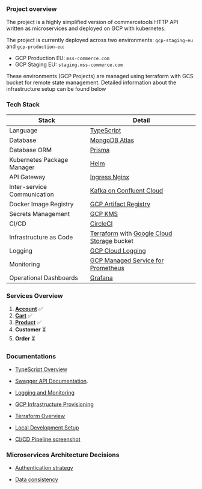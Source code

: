 ### Project overview

The project is a highly simplified version of commercetools HTTP API written as microservices and deployed on GCP with kubernetes.

The project is currently deployed across two environments: `gcp-staging-eu` and `gcp-production-eu`:

- GCP Production EU: `mss-commerce.com`
- GCP Staging EU: `staging.mss-commerce.com`

These environments (GCP Projects) are managed using terraform with GCS bucket for remote state management. Detailed information about the infrastructure setup can be found below

### Tech Stack

| Stack                       | Detail                                                                                                                                |
| --------------------------- | ------------------------------------------------------------------------------------------------------------------------------------- |
| Language                    | [TypeScript](https://www.typescriptlang.org)                                                                                          |
| Database                    | [MongoDB Atlas](https://www.mongodb.com/atlas/database)                                                                               |
| Database ORM                | [Prisma](https://www.prisma.io/)                                                                                                      |
| Kubernetes Package Manager  | [Helm](https://helm.sh/)                                                                                                              |
| API Gateway                 | [Ingress Nginx](https://kubernetes.github.io/ingress-nginx/)                                                                          |
| Inter-service Communication | [Kafka on Confluent Cloud](https://www.confluent.io/confluent-cloud/)                                                                 |
| Docker Image Registry       | [GCP Artifact Registry](https://cloud.google.com/artifact-registry)                                                                   |
| Secrets Management          | [GCP KMS](https://cloud.google.com/security-key-management)                                                                           |
| CI/CD                       | [CircleCI](https://circleci.com/)                                                                                                     |
| Infrastructure as Code      | [Terraform](https://developer.hashicorp.com/terraform/downloads) with [Google Cloud Storage](https://cloud.google.com/storage) bucket |
| Logging                     | [GCP Cloud Logging](https://cloud.google.com/logging)                                                                                 |
| Monitoring                  | [GCP Managed Service for Prometheus](https://cloud.google.com/stackdriver/docs/managed-prometheus)                                    |
| Operational Dashboards      | [Grafana](https://grafana.com/)                                                                                                       |

### Services Overview

1. **[Account](/services/account/README.md)** ✅
2. **[Cart](/services/cart/README.md)** ✅
3. **[Product](/services/product/README.md)** ✅
4. **Customer** ⏳
5. **Order** ⏳

### Documentations

- [TypeScript Overview](/docs/OVERVIEW_TYPESCRIPT.md)

- [Swagger API Documentation](https://app.swaggerhub.com/apis-docs/YAHIAELTAI022_1/ms-commerce/1.2.0#/).

- [Logging and Monitoring](/docs/LOGGING_MONITORING.md)

- [GCP Infrastructure Provisioning](/docs/GCP_INFRASTRUCTURE_PROVISIONING.md)

- [Terraform Overview](/docs/TERRAFORM_OVERVIEW.md)

- [Local Development Setup](/docs/LOCAL_DEV_SETUP.md)

- [CI/CD Pipeline screenshot](/docs/CI_CD_Pipeline.png)

### Microservices Architecture Decisions

- [Authentication strategy](/docs/AUTHENTICATION_STRATEGY.md)

- [Data consistency](/docs/DATA_CONSISTENCY.md)
